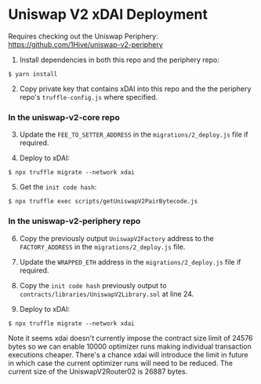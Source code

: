 # Uniswap V2 xDAI Deployment

Requires checking out the Uniswap Periphery: https://github.com/1Hive/uniswap-v2-periphery

1) Install dependencies in both this repo and the periphery repo:
```
$ yarn install
```

2) Copy private key that contains xDAI into this repo and the the periphery repo's `truffle-config.js` where specified.

### In the uniswap-v2-core repo

3) Update the `FEE_TO_SETTER_ADDRESS` in the `migrations/2_deploy.js` file if required.

4) Deploy to xDAI:
```
$ npx truffle migrate --network xdai
```

5) Get the `init code hash`:
```
$ npx truffle exec scripts/getUniswapV2PairBytecode.js
```

### In the uniswap-v2-periphery repo

6) Copy the previously output `UniswapV2Factory` address to the `FACTORY_ADDRESS` in the `migrations/2_deploy.js` file.

7) Update the `WRAPPED_ETH` address in the `migrations/2_deploy.js` file if required.

8) Copy the `init code hash` previously output to `contracts/libraries/UniswapV2Library.sol` at line 24.

9) Deploy to xDAI:
```
$ npx truffle migrate --network xdai
```

Note it seems xdai doesn't currently impose the contract size limit of 24576 bytes so we can enable 10000 optimizer runs
making individual transaction executions cheaper. There's a chance xdai will introduce the limit in future in which
case the current optimizer runs will need to be reduced. The current size of the UniswapV2Router02 is 26887 bytes.
